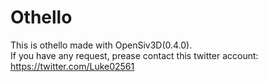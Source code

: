 # Othello
This is othello made with OpenSiv3D(0.4.0).<br>
If you have any request, prease contact this twitter account:<br>
 https://twitter.com/Luke02561
